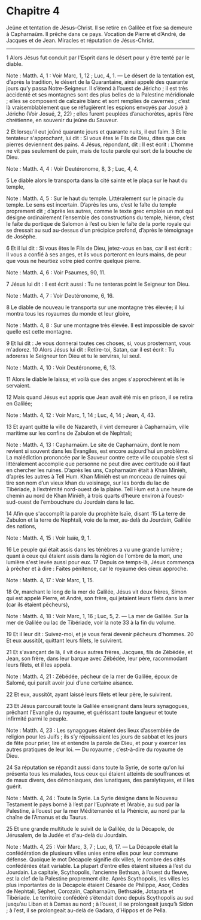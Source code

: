 # Chapitre 4

Jeûne et tentation de Jésus-Christ.
Il se retire en Galilée et fixe sa demeure à Capharnaüm.
Il prêche dans ce pays.
Vocation de Pierre et d’André, de Jacques et de Jean.
Miracles et réputation de Jésus-Christ.

***

1 Alors Jésus fut conduit par l'Esprit dans le désert pour y être tenté par le diable.

<span class="bible-note">Note : </span> Matth. 4, 1 : Voir Marc, 1, 12 ; Luc, 4, 1. ― Le désert de la tentation est, d’après la tradition, le désert de la Quarantaine, ainsi appelé des quarante jours qu’y passa Notre-Seigneur. Il s’étend à l’ouest de Jéricho ; il est très accidenté et ses montagnes sont des plus belles de la Palestine méridionale ; elles se composent de calcaire blanc et sont remplies de cavernes ; c’est là vraisemblablement que se réfugièrent les espions envoyés par Josué à Jéricho (Voir Josué, 2, 22) ; elles furent peuplées d’anachorètes, après l’ère chrétienne, en souvenir du jeûne du Sauveur.

2 Et lorsqu'il eut jeûné quarante jours et quarante nuits, il eut faim. 3 Et le tentateur s'approchant, lui dit : Si vous êtes le Fils de Dieu, dites que ces pierres deviennent des pains. 4 Jésus, répondant, dit : Il est écrit : L'homme ne vit pas seulement de pain, mais de toute parole qui sort de la bouche de Dieu.

<span class="bible-note">Note : </span> Matth. 4, 4 : Voir Deutéronome, 8, 3 ; Luc, 4, 4.

5 Le diable alors le transporta dans la cité sainte et le plaça sur le haut du temple,

<span class="bible-note">Note : </span> Matth. 4, 5 : Sur le haut du temple. Littéralement sur le pinacle du temple. Le sens est incertain. D’après les uns, c’est le faîte du temple proprement dit ; d’après les autres, comme le texte grec emploie un mot qui désigne ordinairement l’ensemble des constructions du temple, hiéron, c’est le faîte du portique de Salomon à l’est ou bien le faîte de la porte royale qui se dressait au sud au-dessus d’un précipice profond, d’après le témoignage de Josèphe.

6 Et il lui dit : Si vous êtes le Fils de Dieu, jetez-vous en bas, car il est écrit : Il vous a confié à ses anges, et ils vous porteront en leurs mains, de peur que vous ne heurtiez votre pied contre quelque pierre.

<span class="bible-note">Note : </span> Matth. 4, 6 : Voir Psaumes, 90, 11.

7 Jésus lui dit : Il est écrit aussi : Tu ne tenteras point le Seigneur ton Dieu.

<span class="bible-note">Note : </span> Matth. 4, 7 : Voir Deutéronome, 6, 16.

8 Le diable de nouveau le transporta sur une montagne très élevée; il lui montra tous les royaumes du monde et leur gloire,

<span class="bible-note">Note : </span> Matth. 4, 8 : Sur une montagne très élevée. Il est impossible de savoir quelle est cette montagne.

9 Et lui dit : Je vous donnerai toutes ces choses, si, vous prosternant, vous m'adorez. 10 Alors Jésus lui dit : Retire-toi, Satan, car il est écrit : Tu adoreras le Seigneur ton Dieu et tu le serviras, lui seul.

<span class="bible-note">Note : </span> Matth. 4, 10 : Voir Deutéronome, 6, 13.

11 Alors le diable le laissa; et voilà que des anges s'approchèrent et ils le servaient.


12 Mais quand Jésus eut appris que Jean avait été mis en prison, il se retira en Galilée;

<span class="bible-note">Note : </span> Matth. 4, 12 : Voir Marc, 1, 14 ; Luc, 4, 14 ; Jean, 4, 43.

13 Et ayant quitté la ville de Nazareth, il vint demeurer à Capharnaüm, ville maritime sur les confins de Zabulon et de Nephtali;

<span class="bible-note">Note : </span> Matth. 4, 13 : Capharnaüm. Le site de Capharnaüm, dont le nom revient si souvent dans les Evangiles, est encore aujourd’hui un problème. La malédiction prononcée par le Sauveur contre cette ville coupable s’est si littéralement accomplie que personne ne peut dire avec certitude où il faut en chercher les ruines. D’après les uns, Capharnaüm était à Khan Miniéh, d’après les autres à Tell Hum. Khan Miniéh est un monceau de ruines qui tire son nom d’un vieux khan du voisinage, sur les bords du lac de Tibériade, à l’extrémité nord-ouest de la plaine. Tell Hum est à une heure de chemin au nord de Khan Miniéh, à trois quarts d’heure environ à l’ouest-sud-ouest de l’embouchure du Jourdain dans le lac.

14 Afin que s'accomplît la parole du prophète Isaïe, disant :15 La terre de Zabulon et la terre de Nephtali, voie de la mer, au-delà du Jourdain, Galilée des nations,

<span class="bible-note">Note : </span> Matth. 4, 15 : Voir Isaïe, 9, 1.

16 Le peuple qui était assis dans les ténèbres a vu une grande lumière ; quant à ceux qui étaient assis dans la région de l'ombre de la mort, une lumière s'est levée aussi pour eux. 17 Depuis ce temps-là, Jésus commença à prêcher et à dire : Faites pénitence, car le royaume des cieux approche.

<span class="bible-note">Note : </span> Matth. 4, 17 : Voir Marc, 1, 15.


18 Or, marchant le long de la mer de Galilée, Jésus vit deux frères, Simon qui est appelé Pierre, et André, son frère, qui jetaient leurs filets dans la mer (car ils étaient pêcheurs),

<span class="bible-note">Note : </span> Matth. 4, 18 : Voir Marc, 1, 16 ; Luc, 5, 2. ― La mer de Galilée. Sur la mer de Galilée ou lac de Tibériade, voir la note 33 à la fin du volume.

19 Et il leur dit : Suivez-moi, et je vous ferai devenir pêcheurs d'hommes. 20 Et eux aussitôt, quittant leurs filets, le suivirent.

21 Et s'avançant de là, il vit deux autres frères, Jacques, fils de Zébédée, et Jean, son frère, dans leur barque avec Zébédée, leur père, racommodant leurs filets, et il les appela.

<span class="bible-note">Note : </span> Matth. 4, 21 : Zébédée, pécheur de la mer de Galilée, époux de Salomé, qui paraît avoir joui d’une certaine aisance.

22 Et eux, aussitôt, ayant laissé leurs filets et leur père, le suivirent.


23 Et Jésus parcourait toute la Galilée enseignant dans leurs synagogues, prêchant l'Evangile du royaume, et guérissant toute langueur et toute infirmité parmi le peuple.

<span class="bible-note">Note : </span> Matth. 4, 23 : Les synagogues étaient des lieux d’assemblée de religion pour les Juifs ; ils s’y réjouissaient les jours de sabbat et les jours de fête pour prier, lire et entendre la parole de Dieu, et pour y exercer les autres pratiques de leur loi. ― Du royaume ; c’est-à-dire du royaume de Dieu.

24 Sa réputation se répandit aussi dans toute la Syrie, de sorte qu'on lui présenta tous les malades, tous ceux qui étaient atteints de souffrances et de maux divers, des démoniaques, des lunatiques, des paralytiques, et il les guérit.

<span class="bible-note">Note : </span> Matth. 4, 24 : Toute la Syrie. La Syrie désigne dans le Nouveau Testament le pays borné à l’est par l’Euphrate et l’Arabie, au sud par la Palestine, à l’ouest par la mer Méditerranée et la Phénicie, au nord par la chaîne de l’Amanus et du Taurus.

25 Et une grande multitude le suivit de la Galilée, de la Décapole, de Jérusalem, de la Judée et d'au-delà du Jourdain.

<span class="bible-note">Note : </span> Matth. 4, 25 : Voir Marc, 3, 7 ; Luc, 6, 17. ― La Décapole était la confédération de plusieurs villes unies entre elles pour leur commune défense. Quoique le mot Décapole signifie dix villes, le nombre des cités confédérées était variable. La plupart d’entre elles étaient situées à l’est du Jourdain. La capitale, Scythopolis, l’ancienne Bethsan, à l’ouest du fleuve, est la clef de la Palestine proprement dite. Après Scythopolis, les villes les plus importantes de la Décapole étaient Césarée de Philippe, Asor, Cédès de Nephtali, Séphet, Corozaïn, Capharnaüm, Bethsaïde, Jotapata et Tibériade. Le territoire confédéré s’étendait donc depuis Scythopolis au sud jusqu’au Liban et à Damas au nord ; à l’ouest, il se prolongeait jusqu’à Sidon ; à l’est, il se prolongeait au-delà de Gadara, d’Hippos et de Pella.

